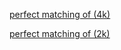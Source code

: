 [perfect matching of (4k)](../perfect_matching_4k.html)

[perfect matching of (2k)](../perfect_matching_2k.html)
